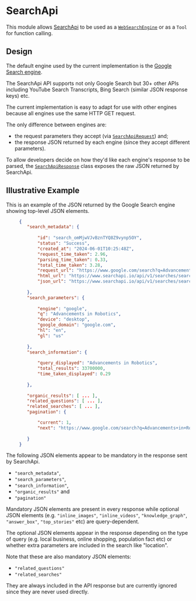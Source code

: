 # SearchApi 
This module allows [SearchApi](https://www.searchapi.io/) to be used as a [`WebSearchEngine`](src/main/java/dev/langchain4j/web/search/searchapi/SearchApiWebSearchEngine.java) or as a `Tool` for function calling.

## Design 
The default engine used by the current implementation is the [Google Search engine](https://www.searchapi.io/docs/google). 

The SearchApi API supports not only Google Search but 30+ other APIs including YouTube Search Transcripts, Bing Search (similar JSON response keys) etc. 

The current implementation is easy to adapt for use with other engines because all engines use the same HTTP GET request. 

The only difference between engines are: 
* the request parameters they accept (via [`SearchApiRequest`](src/main/java/dev/langchain4j/web/search/searchapi/SearchApiRequest.java)) and;
* the response JSON returned by each engine (since they accept different parameters). 


To allow developers decide on how they'd like each engine's response to be parsed, the [`SearchApiResponse`](src/main/java/dev/langchain4j/web/search/searchapi/SearchApiResponse.java) class exposes the raw JSON returned by SearchApi.


## Illustrative Example
This is an example of the JSON returned by the Google Search engine showing top-level JSON elements.
```json	  
	 {
		"search_metadata": {
		
		    "id": "search_omMjwVJvBznTYQ8Z9vynp5OY",
		    "status": "Success",
		    "created_at": "2024-06-01T10:25:48Z",
		    "request_time_taken": 2.96,
		    "parsing_time_taken": 0.33,
		    "total_time_taken": 3.28,
		    "request_url": "https://www.google.com/search?q=Advancements+in+Robotics&oq=Advancements+in+Robotics&gl=us&hl=en&ie=UTF-8",
		    "html_url": "https://www.searchapi.io/api/v1/searches/search_omMjwVJvBznTYQ8Z9vynp5OY.html",
		    "json_url": "https://www.searchapi.io/api/v1/searches/search_omMjwVJvBznTYQ8Z9vynp5OY"
		
		},
		"search_parameters": {
		
		    "engine": "google",
		    "q": "Advancements in Robotics",
		    "device": "desktop",
		    "google_domain": "google.com",
		    "hl": "en",
		    "gl": "us"
		
		},
		"search_information": {
		
		    "query_displayed": "Advancements in Robotics",
		    "total_results": 33700000,
		    "time_taken_displayed": 0.29
		
		},
		
		"organic_results": [ ... ],
		"related_questions": [ ... ],
		"related_searches": [ ... ],
		"pagination": {

		    "current": 1,
		    "next": "https://www.google.com/search?q=Advancements+in+Robotics&oq=Advancements+in+Robotics&gl=us&hl=en&start=10&ie=UTF-8"
		
		}
	 }
```

 
The following JSON elements appear to be mandatory in the response sent by SearchApi.
* `"search_metadata"`, 
* `"search_parameters"`, 
* `"search_information"`, 
* `"organic_results"` and 
* `"pagination"`


Mandatory JSON elements are present in every response while optional JSON elements (e.g. `"inline_images"`, `"inline_videos"`, `"knowledge_graph"`, `"answer_box"`, `"top_stories"` etc) are query-dependent.
 
The optional JSON elements appear in the response depending on the type of query (e.g. local business, online shopping, population fact etc) 
or whether extra parameters are included in the search like "location".
 
Note that these are also mandatory JSON elements:
 * `"related_questions"`
 * `"related_searches"`

They are always included in the API response but are currently ignored since they are never used directly.

